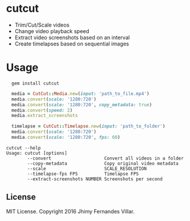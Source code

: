 # cutcut

* Trim/Cut/Scale videos
* Change video playback speed
* Extract video screenshots based on an interval
* Create timelapses based on sequential images

# Usage

```
  gem install cutcut
```

```ruby
  media = CutCut::Media.new(input: 'path_to_file.mp4')
  media.convert(scale: '1280:720')
  media.convert(scale: '1280:720', copy_metadata: true)
  media.convert(speed: 2)
  media.extract_screenshots

  timelapse = CutCut::Timelapse.new(input: 'path_to_folder')
  media.convert(scale: '1280:720')
  media.convert(scale: '1280:720', fps: 60)
```

```
cutcut --help
Usage: cutcut [options]
        --convert                    Convert all videos in a folder
        --copy-metadata              Copy original video metadata
        --scale                      SCALE_RESOLUTION
        --timelapse-fps FPS          Timelapse FPS
        --extract-screenshots NUMBER Screenshots per second
```

## License

MIT License. Copyright 2016 Jhimy Fernandes Villar.
